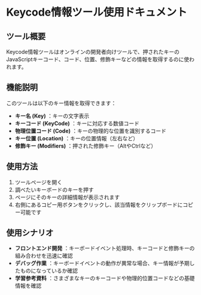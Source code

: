 # Keycode情報ツール使用ドキュメント

## ツール概要

Keycode情報ツールはオンラインの開発者向けツールで、押されたキーのJavaScriptキーコード、コード、位置、修飾キーなどの情報を取得するのに使われます。

## 機能説明

このツールは以下のキー情報を取得できます：
- **キー名 (Key)** ：キーの文字表示
- **キーコード (KeyCode)** ：キーに対応する数値コード
- **物理位置コード (Code)** ：キーの物理的な位置を識別するコード
- **キー位置 (Location)** ：キーの位置情報（左右など）
- **修飾キー (Modifiers)** ：押された修飾キー（AltやCtrlなど）

## 使用方法

1. ツールページを開く
2. 調べたいキーボードのキーを押す
3. ページにそのキーの詳細情報が表示されます
4. 右側にあるコピー用ボタンをクリックし、該当情報をクリップボードにコピー可能です

## 使用シナリオ

- **フロントエンド開発** ：キーボードイベント処理時、キーコードと修飾キーの組み合わせを迅速に確認
- **デバッグ作業** ：キーボードイベントの動作が異常な場合、キー情報が予期したものになっているか確認
- **学習参考資料** ：さまざまなキーのキーコードや物理的位置コードなどの基礎情報を確認